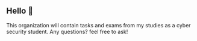 ## Hello 👋

This organization will contain tasks and exams from my studies as a cyber security student. 
Any questions? feel free to ask!
